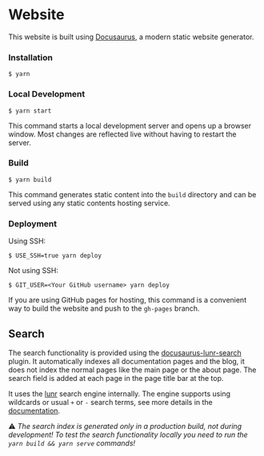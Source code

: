 # Website

This website is built using [Docusaurus](https://docusaurus.io/), a modern static website generator.

### Installation

```
$ yarn
```

### Local Development

```
$ yarn start
```

This command starts a local development server and opens up a browser window. Most changes are
reflected live without having to restart the server.

### Build

```
$ yarn build
```

This command generates static content into the `build` directory and can be served using any static
contents hosting service.

### Deployment

Using SSH:

```
$ USE_SSH=true yarn deploy
```

Not using SSH:

```
$ GIT_USER=<Your GitHub username> yarn deploy
```

If you are using GitHub pages for hosting, this command is a convenient way to build the website and
push to the `gh-pages` branch.

## Search

The search functionality is provided using the
[docusaurus-lunr-search](https://github.com/praveenn77/docusaurus-lunr-search) plugin. It
automatically indexes all documentation pages and the blog, it does not index the normal pages like
the main page or the about page. The search field is added at each page in the page title bar at the
top.

It uses the [lunr](https://lunrjs.com) search engine internally. The engine supports using wildcards
or usual `+` or `-` search terms, see more details in the
[documentation](https://lunrjs.com/guides/searching.html).

:warning: *The search index is generated only in a production build, not during development! To test
the search functionality locally you need to run the `yarn build && yarn serve` commands!*
